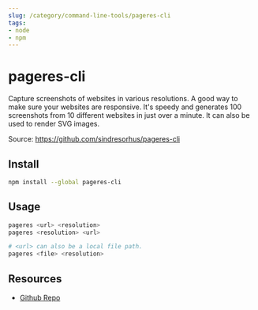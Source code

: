 ```yaml
---
slug: /category/command-line-tools/pageres-cli
tags:
- node
- npm
---
```

# pageres-cli

Capture screenshots of websites in various resolutions. A good way to make sure your websites are responsive. It's speedy and generates 100 screenshots from 10 different websites in just over a minute. It can also be used to render SVG images.

Source: https://github.com/sindresorhus/pageres-cli

## Install
```bash
npm install --global pageres-cli
```

## Usage
```bash
pageres <url> <resolution>
pageres <resolution> <url>

# <url> can also be a local file path.
pageres <file> <resolution>
```

## Resources
- [Github Repo](https://github.com/sindresorhus/pageres-cli)

